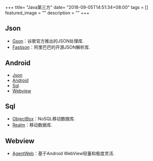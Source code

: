 +++
title= "Java第三方"
date= "2018-09-05T14:51:34+08:00"
tags = []
featured_image = ""
description = ""
+++


## Json
- [Gson](https://github.com/google/gson)：谷歌官方推出的JSON处理库.
- [Fastjson](https://github.com/Alibaba/fastjson)：阿里巴巴的开源JSON解析库.


## Android

- [Json](#json)
- [Android](#android)
- [Sql](#sql)
- [Webview](#webview)

## Sql

- [ObjectBox](https://github.com/objectbox/objectbox-java)：NoSQL移动数据库.
- [Realm](https://github.com/realm)：移动数据库.

## Webview

- [AgentWeb](https://github.com/Justson/AgentWeb)：基于Android WebView轻量和极度灵活.